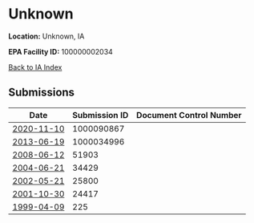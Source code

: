 # Unknown

**Location:** Unknown, IA

**EPA Facility ID:** 100000002034

[Back to IA Index](../../index.md)

## Submissions

| Date | Submission ID | Document Control Number |
|------|--------------|-------------------------|
| [2020-11-10](submissions/1000090867.md) | 1000090867 |  |
| [2013-06-19](submissions/1000034996.md) | 1000034996 |  |
| [2008-06-12](submissions/51903.md) | 51903 |  |
| [2004-06-21](submissions/34429.md) | 34429 |  |
| [2002-05-21](submissions/25800.md) | 25800 |  |
| [2001-10-30](submissions/24417.md) | 24417 |  |
| [1999-04-09](submissions/225.md) | 225 |  |
